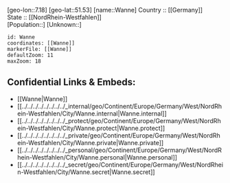 ﻿---
location: [51.53,7.18] 
mapzoom: [7,12] 
mapmarker: city 
type: City
tags:
- geo/City


SpocWebEntityId: 35441
isDeleted: false
confidential: public

---
[geo-lon::7.18] 
[geo-lat::51.53] 
[name::Wanne] 
Country :: [[Germany]]  
State :: [[NordRhein-Westfahlen]]  
[Population::] 
[Unknown::] 


```leaflet
id: Wanne
coordinates: [[Wanne]] 
markerFile: [[Wanne]] 
defaultZoom: 11 
maxZoom: 18
```


## Confidential Links & Embeds: 
- [[Wanne|Wanne]]  
- [[../../../../../../../../_internal/geo/Continent/Europe/Germany/West/NordRhein-Westfahlen/City/Wanne.internal|Wanne.internal]] 
- [[../../../../../../../../_protect/geo/Continent/Europe/Germany/West/NordRhein-Westfahlen/City/Wanne.protect|Wanne.protect]] 
- [[../../../../../../../../_private/geo/Continent/Europe/Germany/West/NordRhein-Westfahlen/City/Wanne.private|Wanne.private]] 
- [[../../../../../../../../_personal/geo/Continent/Europe/Germany/West/NordRhein-Westfahlen/City/Wanne.personal|Wanne.personal]] 
- [[../../../../../../../../_secret/geo/Continent/Europe/Germany/West/NordRhein-Westfahlen/City/Wanne.secret|Wanne.secret]] 
